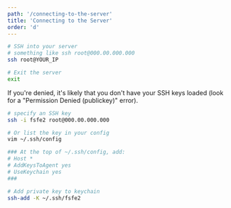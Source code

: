 ```yaml
---
path: '/connecting-to-the-server'
title: 'Connecting to the Server'
order: 'd'
---
```


```bash
# SSH into your server
# something like ssh root@000.00.000.000
ssh root@YOUR_IP

# Exit the server
exit
```

If you're denied, it's likely that you don't have your SSH keys loaded (look for a "Permission Denied (publickey)" error).

```bash
# specify an SSH key
ssh -i fsfe2 root@000.00.000.000

# Or list the key in your config
vim ~/.ssh/config

### At the top of ~/.ssh/config, add:
# Host *
# AddKeysToAgent yes
# UseKeychain yes
###

# Add private key to keychain
ssh-add -K ~/.ssh/fsfe2
```
